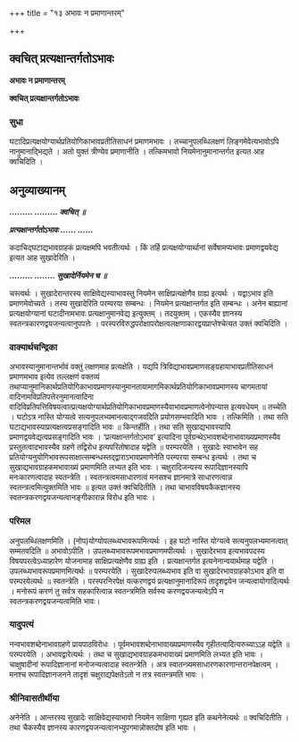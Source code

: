 +++
title = "१३ अभावः न प्रमाणान्तरम्"

+++


## क्वचित् प्रत्यक्षान्तर्गतोऽभावः

**अभावः न प्रमाणान्तरम्**

**क्वचित् प्रत्यक्षान्तर्गतोऽभावः**

### **सुधा**

घटादिप्रत्यक्षयोग्यार्थप्रतियोगिकाभावप्रतीतिसाधनं प्रमाणमभावः । तच्चानुपलब्धिलक्षणं लिङ्गमेवेत्यभावोऽपि नानुमानाद्भिद्यते । अतो युक्तं त्रीण्येव प्रमाणानीति । तत्किमभावो नियमेनानुमानान्तर्गत इत्यत आह क्वचिदिति ।

## **अनुव्याख्यानम्**

***......... ......... क्वचित् ॥***

***प्रत्यक्षान्तर्गतोऽभावः ...... ......***

कदाचिद्घटाद्यभावग्राहकं प्रत्यक्षमपि भवतीत्यर्थः । किं तर्हि प्रत्यक्षयोग्यार्थानां सर्वेषामप्यभावः प्रमाणद्वयवेद्य इत्यत आह सुखादेरिति ।

***......... ........ सुखादेर्नियमेन च ॥***

चस्त्वर्थः । सुखादेरान्तरस्य साक्षिवेद्यस्याभावस्तु नियमेन साक्षिप्रत्यक्षेणैव ग्राह्य इत्यर्थः । यद्वाऽभाव इति प्रमाणमेवोच्यते । तस्य सुखादेरिति परम्परया सम्बन्धः । नियमेन प्रत्यक्षान्तर्गत इति सम्बन्धः । अनेन बाह्यानां प्रत्यक्षयोग्यानां घटादीनामभावः प्रत्यक्षानुमानवेद्य इत्युक्तम् । तदयुक्तम् । एकस्यैव ज्ञानस्य स्वतन्त्रकारणद्वयजन्यत्वानुपपत्तेः । परस्परविरुद्धपरोक्षापरोक्षत्वलक्षणाकारद्वयप्राप्तेश्चेत्यत उक्तं क्वचिदिति ।

### **वाक्यार्थचन्द्रिका**

अभावस्यानुमानान्तर्भावं वक्तुं लक्षणमाह प्रत्यक्षेति । यद्यपि त्रिविद्याभावप्रमाणसङ्ग्रहायाभावप्रतीतिसाधनं प्रमाणमभाव इत्येव तल्लक्षणं वक्तव्यं तथाप्यानुमानिकार्थप्रतियोगिकाभावप्रमाणस्यानुमानतायामागमिकार्थप्रतियोगिकाभावप्रमाणस्य चागमतायां वादिनामविप्रतिपत्तेरनुमानत्वादिना वादिविप्रतिपत्तिविषयत्वात्प्रत्यक्षयोग्यार्थप्रतियोगिकाभावप्रमाणस्यैवाभावप्रमाणत्वेनोपन्यास इत्यवधेयम् ॥ तच्चेति । घटोऽत्र नास्ति योग्यत्वे सत्यनुपलभ्यमानत्वाद्गजवदिति प्रयोगसम्भवादिति भावः । तत्किमिति । तथा सति घटाद्यभावस्याप्रत्यक्षत्वप्रसङ्गादिति भावः ॥ किन्तर्हीति । तथा सति सुखाद्यभावस्यापि प्रमाणद्वयवेद्यत्वप्रसङ्गादिति भावः । ‘प्रत्यक्षान्तर्गतोऽभाव’ इत्यादिना पूर्वग्रन्थेऽभावशब्देनाभावाख्यप्रमाणस्यैव प्रस्तुतत्वादभावस्यैव ग्रहणे तद्विरोध इत्यपरितोषादाह यद्वेति ॥ परम्परयेति । सुखादेः स्वाभावेन सह प्रतियोग्यनुयोगिभावरूपसाक्षात्सम्बन्धस्तद्द्वाराऽभावप्रमाणेनेति परम्परया सम्बन्ध इत्यर्थः । तथा च सुखाद्यभावग्राहकमभावाख्यं प्रमाणमिति लभ्यत इति भावः । चक्षुरादिजन्यस्य रूपादिज्ञानस्यापि मनःकारणत्वादाह स्वतन्त्रेति । स्वतन्त्रत्वमसाधारणत्वं मनसश्च ज्ञानमात्रे साधारणत्वान्न स्वतन्त्रत्वमित्युक्तमिति भावः ॥ इत्यत उक्तं क्वचिदितीति । तथा चाभावविषयकैकज्ञानस्य स्वतन्त्रकरणद्वयजन्यत्वानङ्गीकारान्न विरोध इति भावः ।

### **परिमल**

अनुपलब्धिलक्षणमिति । (नोप)योग्योपलब्ध्यभावरूपमित्यर्थः । इह घटो नास्ति योग्यत्वे सत्यनुपलभ्यमानत्वात् सम्मतवदिति ॥ अभावोऽपीति । उपलब्ध्यभावरूपमभावप्रमाणमपीत्यर्थः । सुखादेरभाव इत्यभावपदस्य विषयपरत्वेऽध्याहारेण योजनामाह साक्षिप्रत्यक्षेणैव ग्राह्य इति । प्रत्यक्षान्तर्गत इत्यनेनान्वयार्थमाह यद्वेति । उपलब्ध्यभावरूपप्रमाणमित्यर्थः ॥ परम्परयेति । सुखादेरुपलब्ध्यभाव इति वा सुखादेरभावग्राहकोऽभाव इति वा परम्परयेत्यर्थः ॥ स्वतन्त्रेति । परस्परनिरपेक्षं यत्करणद्वयं प्रत्यक्षानुमानादिरूपं तादृशद्वयेन जन्यत्वायोगादित्यर्थः । मनोरूपं करणं तु सर्वत्र सहकारित्वान्न स्वतन्त्रमिति सर्वस्य करणद्वयजन्यत्वेऽपि न स्वतन्त्रकरणद्वयजन्यत्वमिति भावः।

### **यादुपत्यं**

नन्वभावशब्देनाभावग्रहणे प्रायपाठविरोधः । पूर्वमभावशब्देनाभावाख्यप्रमाणस्यैव गृहीतत्वादित्यरुच्याऽऽह यद्वेति ॥ परम्परयेति । अभावद्वारेत्यर्थः । तथा च सुखाद्यभावग्राहकमभावाख्यं प्रमाणमिति लभ्यत इति भावः । चाक्षुषादीनां रूपादिज्ञानानां मनोजन्यत्वादाह स्वतन्त्रेति । अत्र स्वातन्त्र्यमसाधारणकारणान्तरानपेक्षत्वम् । मनश्च रूपादिज्ञानजनने तादृशं चक्षुराद्यपेक्षतेऽतो न तत्र स्वतन्त्रमति भावः ।

### **श्रीनिवासतीर्थीया**

अनेनेति । आन्तरस्य सुखादेः साक्षिवेद्यस्याभावो नियमेन साक्षिणा गृह्यत इति कथनेनेत्यर्थः ॥ क्वचिदितीति । तथा चैकस्यैव ज्ञानस्य कारणद्वयजन्यत्वानभ्युपगमान्नोक्तदोष इति भावः ।

